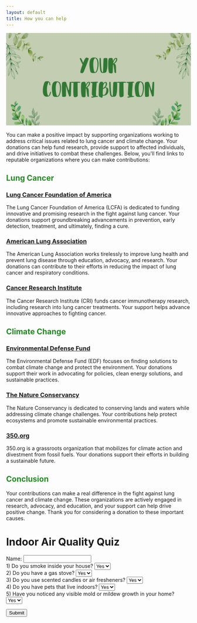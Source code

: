 ```yaml
---
layout: default
title: How you can help
---
```

![Alt text](images/DONATE.png)

<!-- Introduction and title of the page -->
You can make a positive impact by supporting organizations working to address critical issues related to lung cancer and climate change. Your donations can help fund research, provide support to affected individuals, and drive initiatives to combat these challenges. Below, you'll find links to reputable organizations where you can make contributions:

<!-- Explanation of how readers can contribute to the causes of lung cancer and climate change -->

## <span style="color: #228B22"> Lung Cancer </span>

<!-- Section title related to Lung Cancer -->

### [Lung Cancer Foundation of America](https://lcfamerica.org/donate/)
<!-- Organization 1: Lung Cancer Foundation of America -->
The Lung Cancer Foundation of America (LCFA) is dedicated to funding innovative and promising research in the fight against lung cancer. Your donations support groundbreaking advancements in prevention, early detection, treatment, and ultimately, finding a cure.

### [American Lung Association](https://www.lung.org/get-involved/ways-to-give)
<!-- Organization 2: American Lung Association -->
The American Lung Association works tirelessly to improve lung health and prevent lung disease through education, advocacy, and research. Your donations can contribute to their efforts in reducing the impact of lung cancer and respiratory conditions.

### [Cancer Research Institute](https://www.cancerresearch.org/join-the-cause/donate)
<!-- Organization 3: Cancer Research Institute -->
The Cancer Research Institute (CRI) funds cancer immunotherapy research, including research into lung cancer treatments. Your support helps advance innovative approaches to fighting cancer.

## <span style="color: #228B22"> Climate Change </span>

<!-- Section title related to Climate Change -->

### [Environmental Defense Fund](https://www.edf.org/give)
<!-- Organization 4: Environmental Defense Fund -->
The Environmental Defense Fund (EDF) focuses on finding solutions to combat climate change and protect the environment. Your donations support their work in advocating for policies, clean energy solutions, and sustainable practices.

### [The Nature Conservancy](https://www.nature.org/en-us/what-we-do/our-insights/perspectives/support-our-mission/)
<!-- Organization 5: The Nature Conservancy -->
The Nature Conservancy is dedicated to conserving lands and waters while addressing climate change challenges. Your contributions help protect ecosystems and promote sustainable environmental practices.

### [350.org](https://350.org/donate/)
<!-- Organization 6: 350.org -->
350.org is a grassroots organization that mobilizes for climate action and divestment from fossil fuels. Your donations support their efforts in building a sustainable future.

## <span style="color: #228B22"> Conclusion </span>

<!-- Conclusion section -->
Your contributions can make a real difference in the fight against lung cancer and climate change. These organizations are actively engaged in research, advocacy, and education, and your support can help drive positive change. Thank you for considering a donation to these important causes.

<html>
<head>
    <title>Indoor Air Quality Quiz</title>
</head>
<body>
    <h1>Indoor Air Quality Quiz</h1>

<div>
        <label for="userName">Name:</label>
        <input type="text" id="userName">
    </div>

 <form id="quizForm">
        <div>
            <label for="smokeIndoors">1) Do you smoke inside your house?</label>
            <select id="smokeIndoors">
                <option value="yes">Yes</option>
                <option value="no">No</option>
            </select>
        </div>

  <div>
            <label for="gasStove">2) Do you have a gas stove?</label>
            <select id="gasStove">
                <option value="yes">Yes</option>
                <option value="no">No</option>
            </select>
        </div>

 <div>
            <label for="useAirFresheners">3) Do you use scented candles or air fresheners?</label>
            <select id="useAirFresheners">
                <option value="yes">Yes</option>
                <option value="no">No</option>
            </select>
        </div>

<div>
            <label for="indoorPets">4) Do you have pets that live indoors?</label>
            <select id="indoorPets">
                <option value="yes">Yes</option>
                <option value="no">No</option>
            </select>
        </div>

<div>
            <label for="moldMildew">5) Have you noticed any visible mold or mildew growth in your home?</label>
            <select id="moldMildew">
                <option value="yes">Yes</option>
                <option value="no">No</option>
            </select>
        </div>

 <button id="submitBtn">Submit</button>
    </form>

<script>
        document.getElementById("submitBtn").addEventListener("click", () => {
            const userName = document.getElementById("userName").value;
            const score = 5 - getScore();
            alert(`Hello, ${userName}! Your score is ${score}/5.`);
        });

        function getScore() {
            let score = 0;
            const answers = ["smokeIndoors", "gasStove", "useAirFresheners", "indoorPets", "moldMildew"];
            answers.forEach(answerId => {
                const answer = document.getElementById(answerId).value;
                if (answer === "no") {
                    score += 1;
                }
            });
            return score;
        }
    </script>
</body>
</html>
